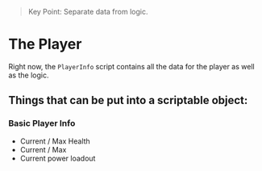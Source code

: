 
> Key Point: Separate data from logic.

# The Player

Right now, the `PlayerInfo` script contains all the data for the player as well as the logic.

## Things that can be put into a scriptable object:

### Basic Player Info
- Current / Max Health
- Current / Max 
- Current power loadout
